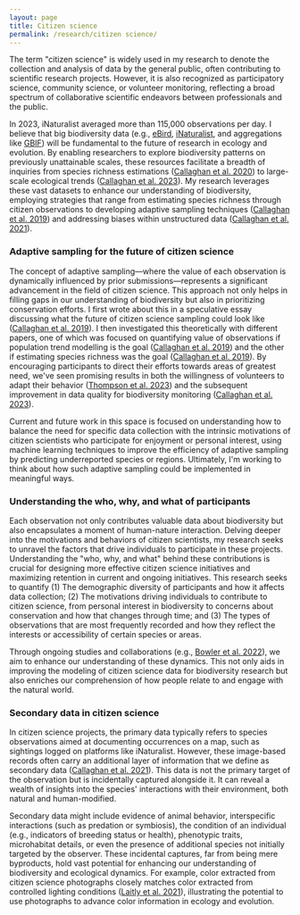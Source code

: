 ```yaml
---
layout: page
title: Citizen science
permalink: /research/citizen science/
---
```

The term "citizen science" is widely used in my research to denote the collection and analysis of data by the general public, often contributing to scientific research projects. However, it is also recognized as participatory science, community science, or volunteer monitoring, reflecting a broad spectrum of collaborative scientific endeavors between professionals and the public.

In 2023, iNaturalist averaged more than 115,000 observations per day. I believe that big biodiversity data (e.g., [eBird](https://ebird.org/home), [iNaturalist](https://www.inaturalist.org/), and aggregations like [GBIF](https://www.gbif.org/)) will be fundamental to the future of research in ecology and evolution. By enabling researchers to explore biodiversity patterns on previously unattainable scales, these resources facilitate a breadth of inquiries from species richness estimations ([Callaghan et al. 2020](https://www.coreytcallaghan.com/papers/Callaghan_et_al-2020-Citizen%20science%20data%20accurately%20predicts%20expert-derived%20species%20richness.pdf)) to large-scale ecological trends ([Callaghan et al. 2023](https://www.coreytcallaghan.com/papers/Callaghan_et_al-2023-Unveiling%20global%20species%20abundance%20distributions.pdf)). My research leverages these vast datasets to enhance our understanding of biodiversity, employing strategies that range from estimating species richness through citizen observations to developing adaptive sampling techniques ([Callaghan et al. 2019](https://www.coreytcallaghan.com/papers/Callaghan_et_al-2019-Optimizing%20biodiversity%20sampling%20by%20citizen%20scientists.pdf)) and addressing biases within unstructured data ([Callaghan et al. 2021](https://www.coreytcallaghan.com/papers/Callaghan_et_al-2021-Large-bodied%20birds%20are%20over-represented%20in%20unstructured%20citizen%20science%20data.pdf)).

### Adaptive sampling for the future of citizen science
The concept of adaptive sampling—where the value of each observation is dynamically influenced by prior submissions—represents a significant advancement in the field of citizen science. This approach not only helps in filling gaps in our understanding of biodiversity but also in prioritizing conservation efforts. I first wrote about this in a speculative essay discussing what the future of citizen science sampling could look like ([Callaghan et al. 2019](https://www.coreytcallaghan.com/papers/Callaghan_et_al-2019-Improving%20big%20citizen%20science%20data.pdf)). I then investigated this theoretically with different papers, one of which was focused on quantifying value of observations if population trend modelling is the goal ([Callaghan et al. 2019](https://www.coreytcallaghan.com/papers/Callaghan_et_al-2019-Optimizing%20biodiversity%20sampling%20by%20citizen%20scientists.pdf)) and the other if estimating species richness was the goal ([Callaghan et al. 2019](https://www.coreytcallaghan.com/papers/Callaghan_et_al-2021-Conservation%20birding%20-%20a%20quantitative%20conceptual%20framework%20for%20prioritizing%20citizen%20science%20observations.pdf)). By encouraging participants to direct their efforts towards areas of greatest need, we've seen promising results in both the willingness of volunteers to adapt their behavior ([Thompson et al. 2023](https://www.coreytcallaghan.com/papers/Thompson_et_al-2023-Citizen%20science%20participant%20motivations%20and%20behaviour.pdf)) and the subsequent improvement in data quality for biodiversity monitoring ([Callaghan et al. 2023](https://www.coreytcallaghan.com/papers/Callaghan_et_al-2023-Experimental%20evidence%20that%20behavioral%20nudges%20in%20citizen%20science%20projects%20can%20improve%20biodiversity%20data.pdf)). 

Current and future work in this space is focused on understanding how to balance the need for specific data collection with the intrinsic motivations of citizen scientists who participate for enjoyment or personal interest, using machine learning techniques to improve the efficiency of adaptive sampling by predicting underreported species or regions. Ultimately, I'm working to think about how such adaptive sampling could be implemented in meaningful ways. 

### Understanding the who, why, and what of participants
Each observation not only contributes valuable data about biodiversity but also encapsulates a moment of human-nature interaction. Delving deeper into the motivations and behaviors of citizen scientists, my research seeks to unravel the factors that drive individuals to participate in these projects.  Understanding the "who, why, and what" behind these contributions is crucial for designing more effective citizen science initiatives and maximizing retention in current and ongoing initiatives. This research seeks to quantify (1) The demographic diversity of participants and how it affects data collection; (2) The motivations driving individuals to contribute to citizen science, from personal interest in biodiversity to concerns about conservation and how that changes through time; and (3) The types of observations that are most frequently recorded and how they reflect the interests or accessibility of certain species or areas.

Through ongoing studies and collaborations (e.g., [Bowler et al. 2022](https://www.coreytcallaghan.com/papers/Bowler_et_al_2022-Decision-making%20of%20citizen%20scientists.pdf)), we aim to enhance our understanding of these dynamics. This not only aids in improving the modeling of citizen science data for biodiversity research but also enriches our comprehension of how people relate to and engage with the natural world.


### Secondary data in citizen science
In citizen science projects, the primary data typically refers to species observations aimed at documenting occurrences on a map, such as sightings logged on platforms like iNaturalist. However, these image-based records often carry an additional layer of information that we define as secondary data ([Callaghan et al. 2021](https://www.coreytcallaghan.com/papers/Callaghan_et_al-2021-Three%20frontiers%20for%20the%20future%20of%20biodiversity%20research%20using%20citizen%20science%20data.pdf)). This data is not the primary target of the observation but is incidentally captured alongside it. It can reveal a wealth of insights into the species' interactions with their environment, both natural and human-modified.

Secondary data might include evidence of animal behavior, interspecific interactions (such as predation or symbiosis), the condition of an individual (e.g., indicators of breeding status or health), phenotypic traits, microhabitat details, or even the presence of additional species not initially targeted by the observer. These incidental captures, far from being mere byproducts, hold vast potential for enhancing our understanding of biodiversity and ecological dynamics. For example, color extracted from citizen science photographs closely matches color extracted from controlled lighting conditions ([Laitly et al. 2021](https://www.coreytcallaghan.com/papers/Laitly_et_al-2021-Colour%20data%20from%20citizen%20science%20photographs.pdf)), illustrating the potential to use photographs to advance color information in ecology and evolution.